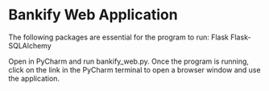 # Bankify Web Application

The following packages are essential for the program to run:
	Flask
	Flask-SQLAlchemy

 Open in PyCharm and run bankify_web.py. Once the program is running, click on the link in the PyCharm terminal to open a browser window and use the application.
